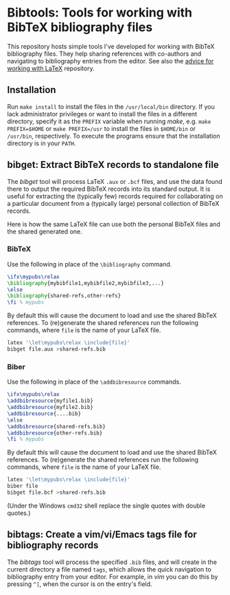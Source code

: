 # Bibtools: Tools for working with BibTeX bibliography files
This repository hosts simple tools I've developed for working
with BibTeX bibliography files.
They help sharing references with co-authors and navigating to
bibliography entries from the editor.
See also the
[advice for working with LaTeX](https://github.com/dspinellis/latex-advice)
repository.

## Installation
Run `make install` to install the files in the `/usr/local/bin` directory.
If you lack administrator privileges or want to install the files
in a different directory, specify it as the `PREFIX` variable
when running _make_, e.g. `make PREFIX=$HOME` or `make PREFIX=/usr` to
install the files in `$HOME/bin` or `/usr/bin`, respectively.
To execute the programs ensure that the installation directory
is in your `PATH`.

## bibget: Extract BibTeX records to standalone file

The _bibget_ tool will process LaTeX `.aux` or `.bcf` files,
and use the data found there to output the required BibTeX records into
its standard output.
It is useful for extracting the (typically few) records required for
collaborating on a particular document from a (typically large)
personal collection of BibTeX records.

Here is how the same LaTeX file can use both the personal BibTeX files
and the shared generated one.

### BibTeX
Use the following in place of the `\bibliography` command.

```.tex
\ifx\mypubs\relax
\bibliography{mybibfile1,mybibfile2,mybibfile3,...}
\else
\bibliography{shared-refs,other-refs}
\fi % mypubs
```

By default this will cause the document to load and use the shared
BibTeX references.
To (re)generate the shared references run the following commands,
where `file` is the name of your LaTeX file.

```.sh
latex '\let\mypubs\relax \include{file}'
bibget file.aux >shared-refs.bib
```

### Biber
Use the following in place of the `\addbibresource` commands.

```.tex
\ifx\mypubs\relax
\addbibresource{myfile1.bib}
\addbibresource{myfile2.bib}
\addbibresource{....bib}
\else
\addbibresource{shared-refs.bib}
\addbibresource{other-refs.bib}
\fi % mypubs
```

By default this will cause the document to load and use the shared
BibTeX references.
To (re)generate the shared references run the following commands,
where `file` is the name of your LaTeX file.

```.sh
latex '\let\mypubs\relax \include{file}'
biber file
bibget file.bcf >shared-refs.bib
```

(Under the Windows `cmd32` shell replace the single quotes with double quotes.)

## bibtags: Create a vim/vi/Emacs tags file for bibliography records

The _bibtags_ tool will process the specified `.bib` files,
and will create in the current directory a file named `tags`,
which allows the quick navigation to bibliography entry from
your editor.
For example, in _vim_ you can do this by pressing `^]`,
when the cursor is on the entry's field.
